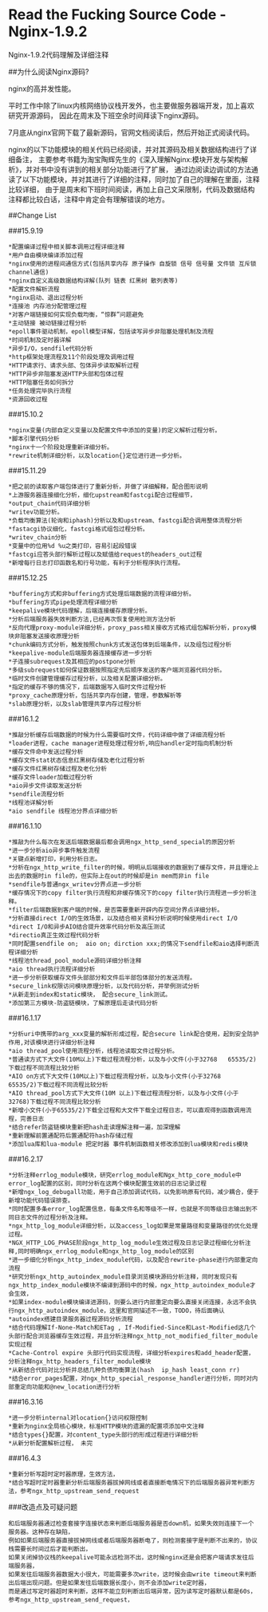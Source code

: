 # Read the Fucking Source Code - Nginx-1.9.2

Nginx-1.9.2代码理解及详细注释

##为什么阅读Nginx源码?

nginx的高并发性能。

平时工作中除了linux内核网络协议栈开发外，也主要做服务器端开发，加上喜欢研究开源源码，
因此在周末及下班空余时间拜读下nginx源码。

7月底从nginx官网下载了最新源码，官网文档阅读后，然后开始正式阅读代码。

nginx的以下功能模块的相关代码已经阅读，并对其源码及相关数据结构进行了详细备注，
主要参考书籍为淘宝陶辉先生的《深入理解Nginx:模块开发与架构解析》，并对书中没有讲到的相关部分功能进行了扩展，
通过边阅读边调试的方法通读了以下功能模块，并对其进行了详细的注释，同时加了自己的理解在里面，注释比较详细，
由于是周末和下班时间阅读，再加上自己文采限制，代码及数据结构注释都比较白话，注释中肯定会有理解错误的地方。

##Change List

###15.9.19

    *配置编译过程中相关脚本调用过程详细注释
    *用户自由模块编译添加过程
    *nginx使用的进程间通信方式(包括共享内存 原子操作 自旋锁 信号 信号量 文件锁 互斥锁 channel通信)
    *nginx自定义高级数据结构详解(队列 链表 红黑树 散列表等)
    *配置文件解析流程
    *nginx启动、退出过程分析
    *连接池 内存池分配管理过程
    *对客户端链接如何实现负载均衡，“惊群”问题避免
    *主动链接 被动链接过程分析
    *epoll事件驱动机制，epoll模型详解，包括读写异步非阻塞处理机制及流程
    *时间机制及定时器详解
    *异步I/O，sendfile代码分析
    *http框架处理流程及11个阶段处理及调用过程
    *HTTP请求行、请求头部、包体异步读取解析过程
    *HTTP异步非阻塞发送HTTP头部和包体过程
    *HTTP阻塞任务如何拆分
    *任务处理完毕执行流程
    *资源回收过程


###15.10.2

    *nginx变量(内部自定义变量以及配置文件中添加的变量)的定义解析过程分析。
    *脚本引擎代码分析
    *nginx十一个阶段处理重新详细分析。
    *rewrite机制详细分析，以及location{}定位进行进一步分析。

###15.11.29

    *把之前的读取客户端包体进行了重新分析，并做了详细解释，配合图形说明
    *上游服务器连接细化分析，细化upstream和fastcgi配合过程细节，
    *output_chain代码详细分析
    *writev功能分析。
    *负载均衡算法(轮询和iphash)分析以及和upstream、fastcgi配合调用整体流程分析
    *fastacgi协议细化，fastcgi格式组包过程分析。
    *writev_chain分析
    *变量中的位用%d %u之类打印，容易引起段错误
    *fastcgi应答头部行解析过程以及赋值给request的headers_out过程
    *新增每行日志打印函数名和行号功能，有利于分析程序执行流程。

###15.12.25

    *buffering方式和非buffering方式处理后端数据的流程详细分析。
    *buffering方式pipe处理流程详细分析
    *keepalive模块代码理解，后端连接缓存原理分析。
    *分析后端服务器失效判断方法,已经再次恢复使用检测方法分析
    *反向代理proxy-module详细分析，proxy_pass相关接收方式格式组包解析分析，proxy模块非阻塞发送接收原理分析
    *chunk编码方式分析，触发按照chunk方式发送包体到后端条件，以及组包过程分析
    *keepalive-module后端服务器连接缓存进一步分析
    *子连接subrequest及其相应的postpone分析
    *多级subrequest如何保证数据按照指定先后顺序发送的客户端浏览器代码分析。
    *临时文件创建管理缓存过程分析，以及相关配置详细分析。
    *指定的缓存不够的情况下，后端数据写入临时文件过程分析
    *proxy_cache原理分析，包括共享内存创建，管理，参数解析等
    *slab原理分析，以及slab管理共享内存过程分析

###16.1.2

    *推敲分析缓存后端数据的时候为什么需要临时文件，代码详细中做了详细流程分析
    *loader进程，cache manager进程处理过程分析,响应handler定时指向机制分析
    *缓存文件命中发送过程分析
    *缓存文件stat状态信息红黑树存储及老化过程分析
    *缓存文件红黑树存储过程及老化分析
    *缓存文件loader加载过程分析
    *aio异步文件读取发送分析
    *sendfile流程分析
    *线程池详解分析
    *aio sendfile 线程池分界点详细分析

###16.1.10

    *推敲为什么每次在发送后端数据最后都会调用ngx_http_send_special的原因分析
    *进一步分析aio异步事件触发流程
    *关键点新增打印，利用分析日志。
    *分析在ngx_http_write_filter的时候，明明从后端接收的数据到了缓存文件，并且理论上出去的数据时in file的，但实际上在out的时候却是in mem而非in file
    *sendfile与普通ngx_writev分界点进一步分析
    *缓存情况下的copy filter执行流程和非缓存情况下的copy filter执行流程进一步分析注释。
    *filter后端数据到客户端的时候，是否需要重新开辟内存空间分界点详细分析。
    *分析直接direct I/O的生效场景，以及结合相关资料分析说明时候使用direct I/O
    *direct I/O和异步AIO结合提升效率代码分析及高压测试
    *directio真正生效过程代码分析
    *同时配置sendfile on;  aio on; dirction xxx;的情况下sendfile和aio选择判断流程详细分析
    *线程池thread_pool_module源码详细分析注释
    *aio thread执行流程详细分析
    *进一步分析获取缓存文件头部部分和文件后半部包体部分的发送流程。
    *secure_link权限访问模块原理分析，以及代码分析，并举例测试分析
    *从新走到index和static模块， 配合secure_link测试。
    *添加第三方模块-防盗链模块，了解原理后走读代码分析

###16.1.17

    *分析uri中携带的arg_xxx变量的解析形成过程，配合secure link配合使用，起到安全防护作用,对该模块进行详细分析注释
    *aio thread_pool使用流程分析，线程池读取文件过程分析。
    *普通读方式下大文件(10M以上)下载过程流程分析，以及与小文件(小于32768   65535/2)下载过程不同流程比较分析
    *AIO on方式下大文件(10M以上)下载过程流程分析，以及与小文件(小于32768   65535/2)下载过程不同流程比较分析
    *AIO thread_pool方式下大文件(10M 以上)下载过程流程分析，以及与小文件(小于32768)下载过程不同流程比较分析
    *新增小文件(小于65535/2)下载全过程和大文件下载全过程日志，可以直观得到函数调用流程，完善日志
    *结合refer防盗链模块重新把hash走读理解注释一遍，加深理解
    *重新理解前置通配符后置通配符hash存储过程
    *添加lua库和lua-module 把定时器 事件机制函数相关修改添加到lua模块和redis模块

###16.2.17

    *分析注释errlog_module模块，研究errlog_module和Ngx_http_core_module中error_log配置的区别，同时分析在这两个模块配置生效前的日志记录过程
    *新增ngx_log_debugall功能，用于自己添加调试代码，以免影响原有代码，减少耦合，便于新增功能代码错误排查。
    *同时配置多条error_log配置信息，每条文件名和等级不一样，也就是不同等级日志输出到不同日志文件的过程分析及注释。
    *ngx_http_log_module详细分析，以及access_log如果是常量路径和变量路径的优化处理过程。
    *NGX_HTTP_LOG_PHASE阶段ngx_http_log_module生效过程及日志记录过程细化分析注释,同时明确ngx_errlog_module和ngx_http_log_module的区别
    *进一步细化分析ngx_http_index_module代码，以及配合rewrite-phase进行内部重定向流程
    *研究分析ngx_http_autoindex_module目录浏览模块源码分析注释，同时发现只有ngx_http_index_module模块不编译到源码中的时候，ngx_http_autoindex_module才会生效，
    *如果index-module模块编译进源码，则要么进行内部重定向要么直接关闭连接，永远不会执行ngx_http_autoindex_module，这里和官网描述不一致，TODO，待后面确认
    *autoindex搭建目录服务器过程源码分析流程
    *结合代码理解If-None-Match和ETag , If-Modified-Since和Last-Modified这几个头部行配合浏览器缓存生效过程，并且分析注释ngx_http_not_modified_filter_module实现过程
    *Cache-Control expire 头部行代码实现流程，详细分析expires和add_header配置，分析注释ngx_http_headers_filter_module模块
    *从新结合代码对比分析并总结几种负债均衡算法(hash  ip_hash least_conn rr)
    *结合error_pages配置，对ngx_http_special_response_handler进行分析，同时对内部重定向功能和@new_location进行分析

###16.3.16

    *进一步分析internal对location{}访问权限控制
    *重新为nginx全局核心模块，标准HTTP模块的遗漏的配置项添加中文注释
    *结合types{}配置，对content_type头部行的形成过程进行详细分析
    *从新分析配置解析过程， 未完

###16.4.3

    *重新分析写超时定时器原理，生效方法，
    *结合写超时定时器重新分析后端服务器拔掉网线或者直接断电情况下的后端服务器异常判断方法，参考ngx_http_upstream_send_request

###改造点及可疑问题

    和后端服务器通过检查套接字连接状态来判断后端服务器是否down机，如果失效则连接下一个服务器。这种存在缺陷，
    例如如果后端服务器直接拔掉网线或者后端服务器断电了，则检测套接字是判断不出来的，协议栈需要长时间过后才能判断出，
    如果关闭掉协议栈的keepalive可能永远检测不出，这时候nginx还是会把客户端请求发往后端服务器，
    如果发往后端服务器数据大小很大，可能需要多次write，这时候会由write timeout来判断出后端出现问题。但是如果发往后端数据长度小，则不会添加write定时器，
    而是通过写定时器超时来判断，这样不能立刻判断出后端异常，因为读写定时器默认都是60s，参考ngx_http_upstream_send_request，


